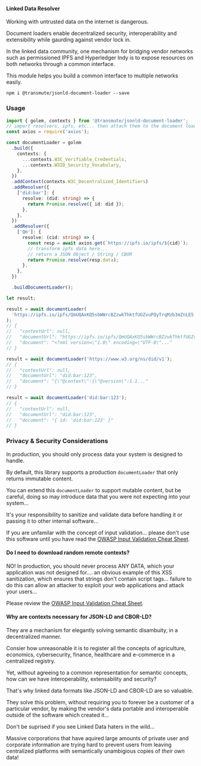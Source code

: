 #### Linked Data Resolver

Working with untrusted data on the internet is dangerous.

Document loaders enable decentralized security, interoperability and extensibility while gaurding against vendor lock in.

In the linked data community, one mechanism for bridging vendor networks such as permissioned IPFS and Hyperledger Indy is to expose resources on both networks through a common interface.

This module helps you build a common interface to multiple networks easily.

```
npm i @transmute/jsonld-document-loader --save
```

### Usage

```ts
import { golem, contexts } from '@transmute/jsonld-document-loader';
// import resolvers, ipfs, etc... then attach them to the document loader.
const axios = require('axios');

const documentLoader = golem
  .build({
    contexts: {
      ...contexts.W3C_Verifiable_Credentials,
      ...contexts.W3ID_Security_Vocabulary,
    },
  })
  .addContext(contexts.W3C_Decentralized_Identifiers)
  .addResolver({
    ['did:bar']: {
      resolve: (did: string) => {
        return Promise.resolve({ id: did });
      },
    },
  })
  .addResolver({
    ['Qm']: {
      resolve: (cid: string) => {
        const resp = await axios.get(`https://ipfs.io/ipfs/${cid}`);
        // transform ipfs data here...
        // return a JSON Object / String / CBOR
        return Promise.resolve(resp.data);
      },
    },
  })

  .buildDocumentLoader();

let result;

result = await documentLoader(
  'https://ipfs.io/ipfs/QmUQAxKQ5sbWWrcBZzwkThktfUGZvuPQyTrqMzb3mZnLE5'
);
// {
//   "contextUrl": null,
//   "documentUrl": "https://ipfs.io/ipfs/QmUQAxKQ5sbWWrcBZzwkThktfUGZvuPQyTrqMzb3mZnLE5",
//   "document": "<?xml version=\"1.0\" encoding=\"UTF-8\"..."
// }

result = await documentLoader('https://www.w3.org/ns/did/v1');
// {
//   "contextUrl": null,
//   "documentUrl": "did:bar:123",
//   "document": "{\"@context\":{\"@version\":1.1..."
// }

result = await documentLoader('did:bar:123');
// {
//   "contextUrl": null,
//   "documentUrl": "did:bar:123",
//   "document": "{ id: 'did:bar:123' }"
// }
```

### Privacy & Security Considerations

In production, you should only process data your system is designed to handle.

By default, this library supports a production `documentLoader` that only returns immutable content.

You can extend this `documentLoader` to support mutable content, but be careful, doing so may introduce data that you were not expecting into your system...

It's your responsibility to sanitize and validate data before handling it or passing it to other internal software...

If you are unfamilar with the concept of input validation... please don't use this software until you have read the [OWASP Input Validation Cheat Sheet](https://cheatsheetseries.owasp.org/cheatsheets/Input_Validation_Cheat_Sheet.html).

#### Do I need to download random remote contexts?

NO! In production, you should never process ANY DATA, which your application was not designed for.... an obvious example of this XSS sanitization, which ensures that strings don't contain script tags... failure to do this can allow an attacker to exploit your web applications and attack your users...

Please review the [OWASP Input Validation Cheat Sheet](https://cheatsheetseries.owasp.org/cheatsheets/Input_Validation_Cheat_Sheet.html).

#### Why are contexts necessary for JSON-LD and CBOR-LD?

They are a mechanism for elegantly solving semantic disambuity, in a decentralized manner.

Consier how unreasonable it is to register all the concepts of agriculture, economics, cybersecurity, finance, healthcare and e-commerce in a centralized registry.

Yet, without agreeing to a common representation for semantic concepts, how can we have interoperability, extensability and security?

That's why linked data formats like JSON-LD and CBOR-LD are so valuable.

They solve this problem, without requiring you to forever be a customer of a particular vendor, by making the vendor's data portable and interoperable outside of the software which created it...

Don't be suprised if you see Linked Data haters in the wild...

Massive corporations that have aquired large amounts of private user and corporate information are trying hard to prevent users from leaving centralized platforms with semantically unambigious copies of _their own_ data!
